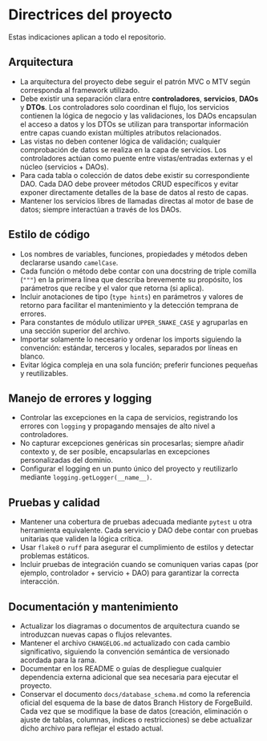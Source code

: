 # Directrices del proyecto

Estas indicaciones aplican a todo el repositorio.

## Arquitectura
- La arquitectura del proyecto debe seguir el patrón MVC o MTV según corresponda al framework utilizado.
- Debe existir una separación clara entre **controladores**, **servicios**, **DAOs** y **DTOs**. Los controladores solo coordinan el flujo, los servicios contienen la lógica de negocio y las validaciones, los DAOs encapsulan el acceso a datos y los DTOs se utilizan para transportar información entre capas cuando existan múltiples atributos relacionados.
- Las vistas no deben contener lógica de validación; cualquier comprobación de datos se realiza en la capa de servicios. Los controladores actúan como puente entre vistas/entradas externas y el núcleo (servicios + DAOs).
- Para cada tabla o colección de datos debe existir su correspondiente DAO. Cada DAO debe proveer métodos CRUD específicos y evitar exponer directamente detalles de la base de datos al resto de capas.
- Mantener los servicios libres de llamadas directas al motor de base de datos; siempre interactúan a través de los DAOs.

## Estilo de código
- Los nombres de variables, funciones, propiedades y métodos deben declararse usando `camelCase`.
- Cada función o método debe contar con una docstring de triple comilla (`"""`) en la primera línea que describa brevemente su propósito, los parámetros que recibe y el valor que retorna (si aplica).
- Incluir anotaciones de tipo (`type hints`) en parámetros y valores de retorno para facilitar el mantenimiento y la detección temprana de errores.
- Para constantes de módulo utilizar `UPPER_SNAKE_CASE` y agruparlas en una sección superior del archivo.
- Importar solamente lo necesario y ordenar los imports siguiendo la convención: estándar, terceros y locales, separados por líneas en blanco.
- Evitar lógica compleja en una sola función; preferir funciones pequeñas y reutilizables.

## Manejo de errores y logging
- Controlar las excepciones en la capa de servicios, registrando los errores con `logging` y propagando mensajes de alto nivel a controladores.
- No capturar excepciones genéricas sin procesarlas; siempre añadir contexto y, de ser posible, encapsularlas en excepciones personalizadas del dominio.
- Configurar el logging en un punto único del proyecto y reutilizarlo mediante `logging.getLogger(__name__)`.

## Pruebas y calidad
- Mantener una cobertura de pruebas adecuada mediante `pytest` u otra herramienta equivalente. Cada servicio y DAO debe contar con pruebas unitarias que validen la lógica crítica.
- Usar `flake8` o `ruff` para asegurar el cumplimiento de estilos y detectar problemas estáticos.
- Incluir pruebas de integración cuando se comuniquen varias capas (por ejemplo, controlador + servicio + DAO) para garantizar la correcta interacción.

## Documentación y mantenimiento
- Actualizar los diagramas o documentos de arquitectura cuando se introduzcan nuevas capas o flujos relevantes.
- Mantener el archivo `CHANGELOG.md` actualizado con cada cambio significativo, siguiendo la convención semántica de versionado acordada para la rama.
- Documentar en los README o guías de despliegue cualquier dependencia externa adicional que sea necesaria para ejecutar el proyecto.
- Conservar el documento `docs/database_schema.md` como la referencia oficial del esquema de la base de datos Branch History de ForgeBuild. Cada vez que se modifique la base de datos (creación, eliminación o ajuste de tablas, columnas, índices o restricciones) se debe actualizar dicho archivo para reflejar el estado actual.
